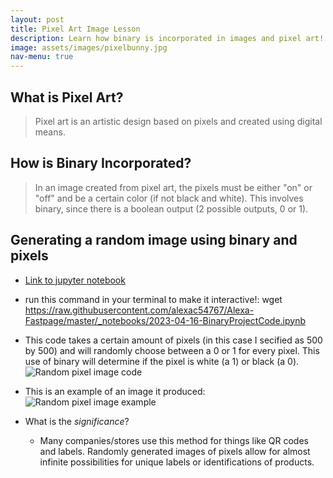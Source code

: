 ```yaml
---
layout: post
title: Pixel Art Image Lesson
description: Learn how binary is incorporated in images and pixel art!
image: assets/images/pixelbunny.jpg
nav-menu: true
---
```

## What is Pixel Art?
> Pixel art is an artistic design based on pixels and created using digital means. 

## How is Binary Incorporated?
> In an image created from pixel art, the pixels must be either "on" or "off" and be a certain color (if not black and white). This involves binary, since there is a boolean output (2 possible outputs, 0 or 1).

## Generating a random image using binary and pixels
- [Link to jupyter notebook](https://alexac54767.github.io/Alexa-Fastpage/2023/04/16/BinaryProjectCode.html) 
- run this command in your terminal to make it interactive!: wget https://raw.githubusercontent.com/alexac54767/Alexa-Fastpage/master/_notebooks/2023-04-16-BinaryProjectCode.ipynb 
- This code takes a certain amount of pixels (in this case I secified as 500 by 500) and will randomly choose between a 0 or 1 for every pixel. This use of binary will determine if the pixel is white (a 1) or black (a 0).
![Random pixel image code]({{site.baseurl}}/assets/images/pixel_art_code.jpg)

- This is an example of an image it produced: 
<br>![Random pixel image example]({{site.baseurl}}/assets/images/pixel_art_example.jpg)

- What is the *significance*?
    - Many companies/stores use this method for things like QR codes and labels. Randomly generated images of pixels allow for almost infinite possibilities for unique labels or identifications of products.